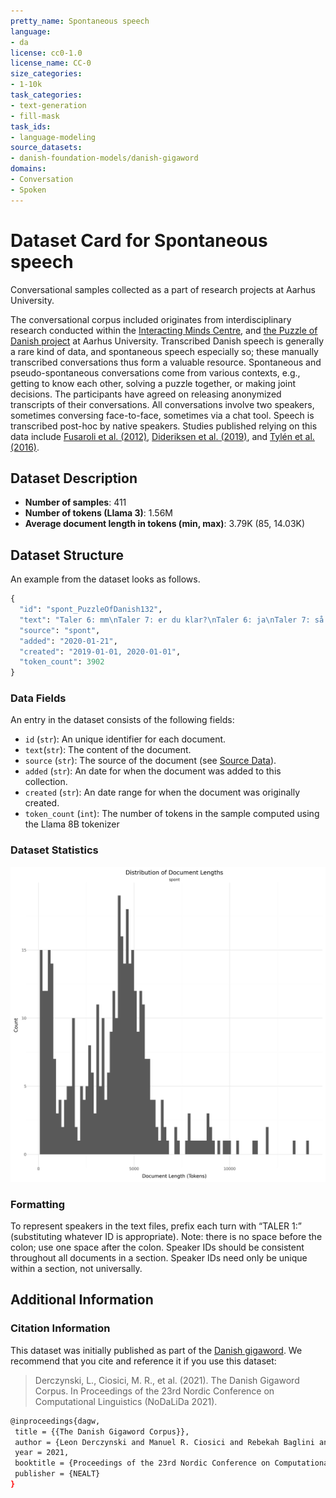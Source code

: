 ```yaml
---
pretty_name: Spontaneous speech
language:
- da
license: cc0-1.0
license_name: CC-0
size_categories:
- 1-10k
task_categories:
- text-generation
- fill-mask
task_ids:
- language-modeling
source_datasets:
- danish-foundation-models/danish-gigaword
domains:
- Conversation
- Spoken
---
```


# Dataset Card for Spontaneous speech

<!-- START-SHORT DESCRIPTION -->
Conversational samples collected as a part of research projects at Aarhus University.
<!-- END-SHORT DESCRIPTION -->


The conversational corpus included originates from interdisciplinary research conducted within the [Interacting Minds Centre](https://interactingminds.au.dk), 
and [the Puzzle of Danish project](https://projects.au.dk/the-puzzle-of-danish/) at Aarhus University. Transcribed Danish speech is generally a rare kind of data, 
and spontaneous speech especially so; these manually transcribed conversations thus form a valuable resource. Spontaneous and pseudo-spontaneous conversations 
come from various contexts, e.g., getting to know each other, solving a puzzle together, or making joint decisions. The participants have agreed on 
releasing anonymized transcripts of their conversations. All conversations involve two speakers, sometimes conversing face-to-face, sometimes via a chat tool. 
Speech is transcribed post-hoc by native speakers. Studies published relying on this data include 
[Fusaroli et al. (2012)](https://journals.sagepub.com/doi/10.1177/0956797612436816), 
[Dideriksen et al. (2019)](https://pure.au.dk/ws/portalfiles/portal/167670567/Dideriksen_et_al..pdf), and 
[Tylén et al. (2016)](https://pure.au.dk/ws/portalfiles/portal/101787937/The_Social_Route_To_Abstraction.pdf).



## Dataset Description


<!-- START-DESC-STATS -->
- **Number of samples**: 411
- **Number of tokens (Llama 3)**: 1.56M
- **Average document length in tokens (min, max)**: 3.79K (85, 14.03K)
<!-- END-DESC-STATS -->



## Dataset Structure
An example from the dataset looks as follows.


<!-- START-SAMPLE -->
```py
{
  "id": "spont_PuzzleOfDanish132",
  "text": "Taler 6: mm\nTaler 7: er du klar?\nTaler 6: ja\nTaler 7: så er spørgsmålet om vi skal- om det er sådan [...]",
  "source": "spont",
  "added": "2020-01-21",
  "created": "2019-01-01, 2020-01-01",
  "token_count": 3902
}
```

### Data Fields

An entry in the dataset consists of the following fields:

- `id` (`str`): An unique identifier for each document.
- `text`(`str`): The content of the document.
- `source` (`str`): The source of the document (see [Source Data](#source-data)).
- `added` (`str`): An date for when the document was added to this collection.
- `created` (`str`): An date range for when the document was originally created.
- `token_count` (`int`): The number of tokens in the sample computed using the Llama 8B tokenizer
<!-- END-SAMPLE -->

### Dataset Statistics

<!-- START-DATASET PLOTS -->
<p align="center">
<img src="./images/dist_document_length.png" width="600" style="margin-right: 10px;" />
</p>
<!-- END-DATASET PLOTS -->


### Formatting

To represent speakers in the text files, prefix each turn with “TALER 1:” (substituting whatever ID is appropriate). 
Note: there is no space before the colon; use one space after the colon. Speaker IDs should be consistent
throughout all documents in a section. Speaker IDs need only be unique within a section, not universally.

## Additional Information


### Citation Information

This dataset was initially published as part of the [Danish gigaword](https://huggingface.co/danish-foundation-models). We recommend that you cite and reference it if you use this dataset:

> Derczynski, L., Ciosici, M. R., et al. (2021). The Danish Gigaword Corpus. In Proceedings of the 23rd Nordic Conference on Computational Linguistics (NoDaLiDa 2021).

```bash
@inproceedings{dagw,
 title = {{The Danish Gigaword Corpus}},
 author = {Leon Derczynski and Manuel R. Ciosici and Rebekah Baglini and Morten H. Christiansen and Jacob Aarup Dalsgaard and Riccardo Fusaroli and Peter Juel Henrichsen and Rasmus Hvingelby and Andreas Kirkedal and Alex Speed Kjeldsen and Claus Ladefoged and Finn Årup Nielsen and Jens Madsen and Malte Lau Petersen and Jonathan Hvithamar Rystrøm and Daniel Varab},
 year = 2021,
 booktitle = {Proceedings of the 23rd Nordic Conference on Computational Linguistics},
 publisher = {NEALT}
}
```
